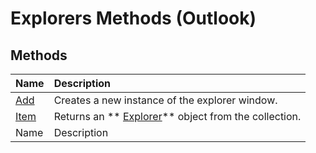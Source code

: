 
# Explorers Methods (Outlook)

## Methods



|**Name**|**Description**|
|:-----|:-----|
| [Add](c3db3c6f-6441-c23e-06f2-afb5b61e5662.md)|Creates a new instance of the explorer window.|
| [Item](b854ab0e-e966-4de8-7ccf-db4723812212.md)|Returns an  ** [Explorer](026591e5-049f-503a-4166-34e6dbc225fb.md)** object from the collection.|
|Name|Description|
